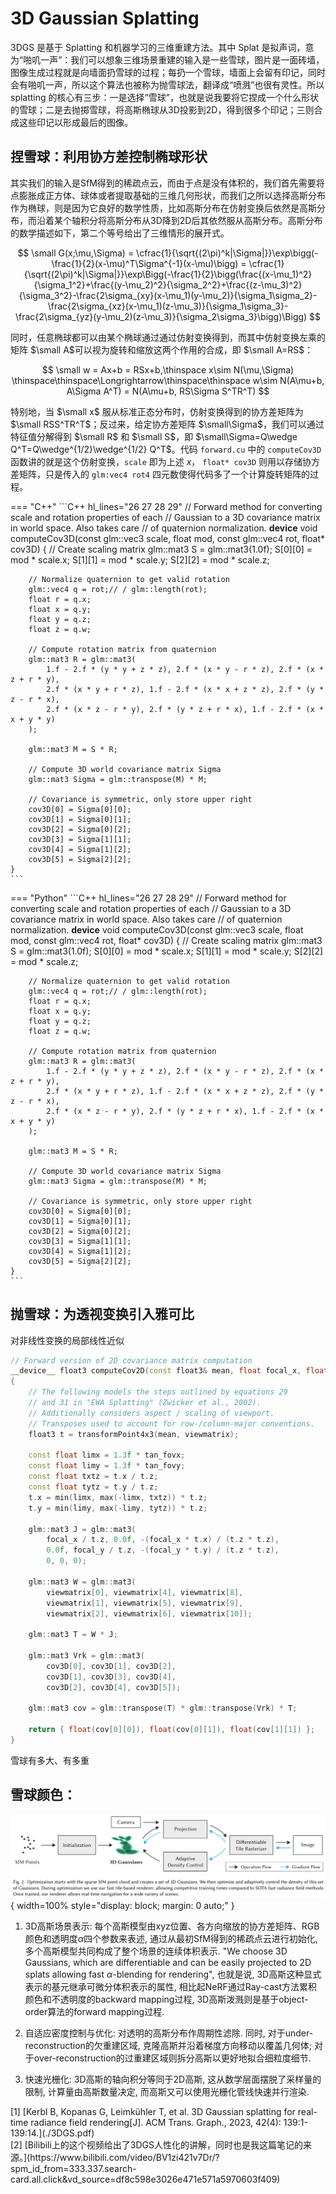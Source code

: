 # 3D Gaussian Splatting

3DGS 是基于 Splatting 和机器学习的三维重建方法。其中 Splat 是拟声词，意为“啪叽一声”：我们可以想象三维场景重建的输入是一些雪球，图片是一面砖墙，图像生成过程就是向墙面扔雪球的过程；每扔一个雪球，墙面上会留有印记，同时会有啪叽一声，所以这个算法也被称为抛雪球法，翻译成“喷溅”也很有灵性。所以 splatting 的核心有三步：一是选择“雪球”，也就是说我要将它捏成一个什么形状的雪球；二是去抛掷雪球，将高斯椭球从3D投影到2D，得到很多个印记；三则合成这些印记以形成最后的图像。

## 捏雪球：利用协方差控制椭球形状

其实我们的输入是SfM得到的稀疏点云，而由于点是没有体积的，我们首先需要将点膨胀成正方体、球体或者提取基础的三维几何形状，而我们之所以选择高斯分布作为椭球，则是因为它良好的数学性质，比如高斯分布在仿射变换后依然是高斯分布，而沿着某个轴积分将高斯分布从3D降到2D后其依然服从高斯分布。高斯分布的数学描述如下，第二个等号给出了三维情形的展开式。

$$
\small
G(x;\mu,\Sigma) = \cfrac{1}{\sqrt{(2\pi)^k|\Sigma|}}\exp\bigg(-\frac{1}{2}(x-\mu)^T\Sigma^{-1}(x-\mu)\bigg) = \cfrac{1}{\sqrt{(2\pi)^k|\Sigma|}}\exp\Bigg(-\frac{1}{2}\bigg(\frac{(x-\mu_1)^2}{\sigma_1^2}+\frac{(y-\mu_2)^2}{\sigma_2^2}+\frac{(z-\mu_3)^2}{\sigma_3^2}-\frac{2\sigma_{xy}(x-\mu_1)(y-\mu_2)}{\sigma_1\sigma_2}-\frac{2\sigma_{xz}(x-\mu_1)(z-\mu_3)}{\sigma_1\sigma_3}-\frac{2\sigma_{yz}(y-\mu_2)(z-\mu_3)}{\sigma_2\sigma_3}\bigg)\Bigg)
$$

同时，任意椭球都可以由某个椭球通过通过仿射变换得到，而其中仿射变换左乘的矩阵 $\small A$可以视为旋转和缩放这两个作用的合成，即 $\small A=RS$：

$$
\small
w = Ax+b = RSx+b,\thinspace x\sim N(\mu,\Sigma) \thinspace\thinspace\Longrightarrow\thinspace\thinspace w\sim N(A\mu+b, A\Sigma A^T) = N(A\mu+b, RS\Sigma S^TR^T)
$$

特别地，当 $\small x$ 服从标准正态分布时，仿射变换得到的协方差矩阵为 $\small RSS^TR^T$；反过来，给定协方差矩阵 $\small\Sigma$，我们可以通过特征值分解得到 $\small R$ 和 $\small S$，即 $\small\Sigma=Q\wedge Q^T=Q\wedge^{1/2}\wedge^{1/2} Q^T$。代码 `forward.cu` 中的 `computeCov3D` 函数讲的就是这个仿射变换，`scale` 即为上述 $x$， `float* cov3D` 则用以存储协方差矩阵，只是传入的 `glm:vec4 rot4` 四元数使得代码多了一个计算旋转矩阵的过程。

=== "C++"
    ```C++ hl_lines="26 27 28 29"
    // Forward method for converting scale and rotation properties of each
    // Gaussian to a 3D covariance matrix in world space. Also takes care
    // of quaternion normalization.
    __device__ void computeCov3D(const glm::vec3 scale, float mod, const glm::vec4 rot, float* cov3D)
    {
        // Create scaling matrix
        glm::mat3 S = glm::mat3(1.0f);
        S[0][0] = mod * scale.x;
        S[1][1] = mod * scale.y;
        S[2][2] = mod * scale.z;

        // Normalize quaternion to get valid rotation
        glm::vec4 q = rot;// / glm::length(rot);
        float r = q.x;
        float x = q.y;
        float y = q.z;
        float z = q.w;

        // Compute rotation matrix from quaternion
        glm::mat3 R = glm::mat3(
            1.f - 2.f * (y * y + z * z), 2.f * (x * y - r * z), 2.f * (x * z + r * y),
            2.f * (x * y + r * z), 1.f - 2.f * (x * x + z * z), 2.f * (y * z - r * x),
            2.f * (x * z - r * y), 2.f * (y * z + r * x), 1.f - 2.f * (x * x + y * y)
        );

        glm::mat3 M = S * R;

        // Compute 3D world covariance matrix Sigma
        glm::mat3 Sigma = glm::transpose(M) * M;

        // Covariance is symmetric, only store upper right
        cov3D[0] = Sigma[0][0];
        cov3D[1] = Sigma[0][1];
        cov3D[2] = Sigma[0][2];
        cov3D[3] = Sigma[1][1];
        cov3D[4] = Sigma[1][2];
        cov3D[5] = Sigma[2][2];
    }
    ```
=== "Python"
    ```C++ hl_lines="26 27 28 29"
    // Forward method for converting scale and rotation properties of each
    // Gaussian to a 3D covariance matrix in world space. Also takes care
    // of quaternion normalization.
    __device__ void computeCov3D(const glm::vec3 scale, float mod, const glm::vec4 rot, float* cov3D)
    {
        // Create scaling matrix
        glm::mat3 S = glm::mat3(1.0f);
        S[0][0] = mod * scale.x;
        S[1][1] = mod * scale.y;
        S[2][2] = mod * scale.z;

        // Normalize quaternion to get valid rotation
        glm::vec4 q = rot;// / glm::length(rot);
        float r = q.x;
        float x = q.y;
        float y = q.z;
        float z = q.w;

        // Compute rotation matrix from quaternion
        glm::mat3 R = glm::mat3(
            1.f - 2.f * (y * y + z * z), 2.f * (x * y - r * z), 2.f * (x * z + r * y),
            2.f * (x * y + r * z), 1.f - 2.f * (x * x + z * z), 2.f * (y * z - r * x),
            2.f * (x * z - r * y), 2.f * (y * z + r * x), 1.f - 2.f * (x * x + y * y)
        );

        glm::mat3 M = S * R;

        // Compute 3D world covariance matrix Sigma
        glm::mat3 Sigma = glm::transpose(M) * M;

        // Covariance is symmetric, only store upper right
        cov3D[0] = Sigma[0][0];
        cov3D[1] = Sigma[0][1];
        cov3D[2] = Sigma[0][2];
        cov3D[3] = Sigma[1][1];
        cov3D[4] = Sigma[1][2];
        cov3D[5] = Sigma[2][2];
    }
    ```


## 抛雪球：为透视变换引入雅可比

对非线性变换的局部线性近似

```C++
// Forward version of 2D covariance matrix computation
__device__ float3 computeCov2D(const float3& mean, float focal_x, float focal_y, float tan_fovx, float tan_fovy, const float* cov3D, const float* viewmatrix)
{
	// The following models the steps outlined by equations 29
	// and 31 in "EWA Splatting" (Zwicker et al., 2002). 
	// Additionally considers aspect / scaling of viewport.
	// Transposes used to account for row-/column-major conventions.
	float3 t = transformPoint4x3(mean, viewmatrix);

	const float limx = 1.3f * tan_fovx;
	const float limy = 1.3f * tan_fovy;
	const float txtz = t.x / t.z;
	const float tytz = t.y / t.z;
	t.x = min(limx, max(-limx, txtz)) * t.z;
	t.y = min(limy, max(-limy, tytz)) * t.z;

	glm::mat3 J = glm::mat3(
		focal_x / t.z, 0.0f, -(focal_x * t.x) / (t.z * t.z),
		0.0f, focal_y / t.z, -(focal_y * t.y) / (t.z * t.z),
		0, 0, 0);

	glm::mat3 W = glm::mat3(
		viewmatrix[0], viewmatrix[4], viewmatrix[8],
		viewmatrix[1], viewmatrix[5], viewmatrix[9],
		viewmatrix[2], viewmatrix[6], viewmatrix[10]);

	glm::mat3 T = W * J;

	glm::mat3 Vrk = glm::mat3(
		cov3D[0], cov3D[1], cov3D[2],
		cov3D[1], cov3D[3], cov3D[4],
		cov3D[2], cov3D[4], cov3D[5]);

	glm::mat3 cov = glm::transpose(T) * glm::transpose(Vrk) * T;

	return { float(cov[0][0]), float(cov[0][1]), float(cov[1][1]) };
}
```

雪球有多大、有多重

## 雪球颜色：

![](./overview_of_3DGS.png){ width=100% style="display: block; margin: 0 auto;" }

1. 3D高斯场景表示: 每个高斯模型由xyz位置、各方向缩放的协方差矩阵、RGB 颜色和透明度$\alpha$四个参数来表述, 通过从最初SfM得到的稀疏点云进行初始化, 多个高斯模型共同构成了整个场景的连续体积表示. "We choose 3D Gaussians, which are differentiable and can be easily projected to 2D splats allowing fast $\alpha$-blending for rendering", 也就是说, 3D高斯这种显式表示的基元继承可微分体积表示的属性, 相比起NeRF通过Ray-cast方法累积颜色和不透明度的backward mapping过程, 3D高斯泼溅则是基于object-order算法的forward mapping过程.

2. 自适应密度控制与优化: 对透明的高斯分布作周期性滤除. 同时, 对于under-reconstruction的欠重建区域, 克隆高斯并沿着梯度方向移动以覆盖几何体; 对于over-reconstruction的过重建区域则拆分高斯以更好地拟合细粒度细节.

3. 快速光栅化: 3D高斯的轴向积分等同于2D高斯, 这从数学层面摆脱了采样量的限制, 计算量由高斯数量决定, 而高斯又可以使用光栅化管线快速并行渲染.


<div id="refer-anchor-1"></div>
[1] [Kerbl B, Kopanas G, Leimkühler T, et al. 3D Gaussian splatting for real-time radiance field rendering[J]. ACM Trans. Graph., 2023, 42(4): 139:1-139:14.](./3DGS.pdf)

<div id="refer-anchor-2"></div>
[2] [Bilibili上的这个视频给出了3DGS人性化的讲解，同时也是我这篇笔记的来源。](https://www.bilibili.com/video/BV1zi421v7Dr/?spm_id_from=333.337.search-card.all.click&vd_source=df8c598e3026e471e571a5970603f409)